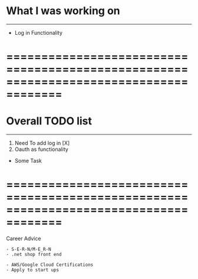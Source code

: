# What I was working on 
---------------------
-   Log in Functionality


======================================================================================
======================================================================================

# Overall TODO list
-----------------
1. Need To add log in [X]
2. Oauth as functionality
-  Some Task




======================================================================================
======================================================================================

Career Advice 

    - S-E-R-N/M-E_R-N
    - .net shop front end 

    - AWS/Google Cloud Certifications 
    - Apply to start ups 